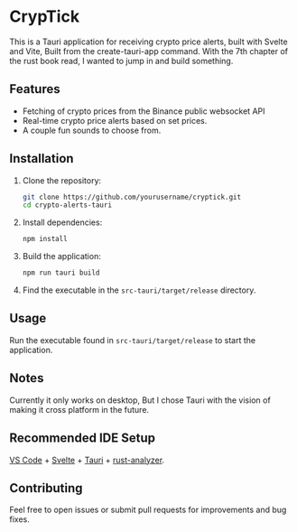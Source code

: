 # CrypTick

This is a Tauri application for receiving crypto price alerts, built with Svelte and Vite, Built from the create-tauri-app command. With the 7th chapter of the rust book read, I wanted to jump in and build something.

## Features

- Fetching of crypto prices from the Binance public websocket API
- Real-time crypto price alerts based on set prices.
- A couple fun sounds to choose from.

## Installation

1. Clone the repository:

   ```bash
   git clone https://github.com/yourusername/cryptick.git
   cd crypto-alerts-tauri
   ```

2. Install dependencies:

   ```bash
   npm install
   ```

3. Build the application:

   ```bash
   npm run tauri build
   ```

4. Find the executable in the `src-tauri/target/release` directory.

## Usage

Run the executable found in `src-tauri/target/release` to start the application.

## Notes

Currently it only works on desktop, But I chose Tauri with the vision of making it cross platform in the future.


## Recommended IDE Setup

[VS Code](https://code.visualstudio.com/) + [Svelte](https://marketplace.visualstudio.com/items?itemName=svelte.svelte-vscode) + [Tauri](https://marketplace.visualstudio.com/items?itemName=tauri-apps.tauri-vscode) + [rust-analyzer](https://marketplace.visualstudio.com/items?itemName=rust-lang.rust-analyzer).

## Contributing

Feel free to open issues or submit pull requests for improvements and bug fixes.
